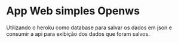 # App Web simples Openws

Utilizando o heroku como database para salvar os dados em json
e consumir a api para exibição dos dados que foram salvos.
